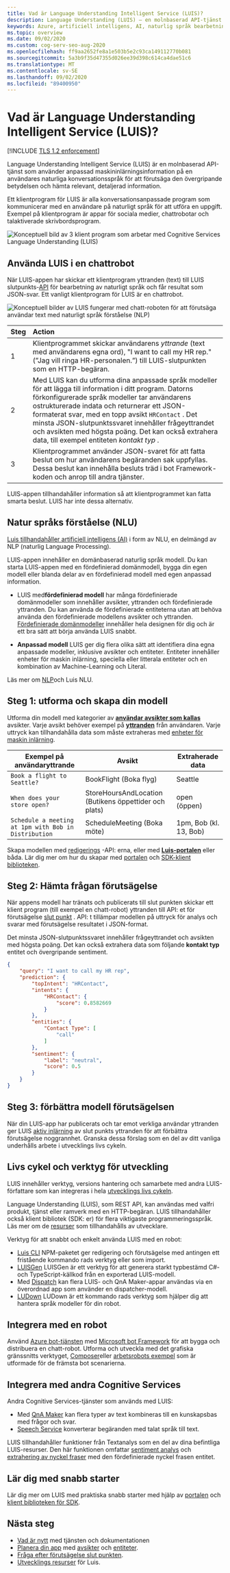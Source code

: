 ```yaml
---
title: Vad är Language Understanding Intelligent Service (LUIS)?
description: Language Understanding (LUIS) – en molnbaserad API-tjänst som använder maskin inlärning till konversationer, naturligt språk för att förutsäga innebörd och extrahering av information.
keywords: Azure, artificiell intelligens, AI, naturlig språk bearbetning, NLP, natur språks förståelse, NLU, AI-konversation, konversations-AI, AI-chattrobot, chattrobot Maker, LUIS, NLP AI, Luis AI, Azure Luis, förstå naturligt språk
ms.topic: overview
ms.date: 09/02/2020
ms.custom: cog-serv-seo-aug-2020
ms.openlocfilehash: ff9aa2652fe8a1e503b5e2c93ca149112770b081
ms.sourcegitcommit: 5a3b9f35d47355d026ee39d398c614ca4dae51c6
ms.translationtype: MT
ms.contentlocale: sv-SE
ms.lasthandoff: 09/02/2020
ms.locfileid: "89400950"
---
```

# <a name="what-is-language-understanding-luis"></a>Vad är Language Understanding Intelligent Service (LUIS)?

[!INCLUDE [TLS 1.2 enforcement](../../../includes/cognitive-services-tls-announcement.md)]

Language Understanding Intelligent Service (LUIS) är en molnbaserad API-tjänst som använder anpassad maskininlärningsinformation på en användares naturliga konversationsspråk för att förutsäga den övergripande betydelsen och hämta relevant, detaljerad information.

Ett klientprogram för LUIS är alla konversationsanpassade program som kommunicerar med en användare på naturligt språk för att utföra en uppgift. Exempel på klientprogram är appar för sociala medier, chattrobotar och talaktiverade skrivbordsprogram.

![Konceptuell bild av 3 klient program som arbetar med Cognitive Services Language Understanding (LUIS)](./media/luis-overview/luis-entry-point.png "Konceptuell bild av 3 klient program som arbetar med Cognitive Services Language Understanding (LUIS)")

## <a name="use-luis-in-a-chat-bot"></a>Använda LUIS i en chattrobot

<a name="Accessing-LUIS"></a>

När LUIS-appen har skickar ett klientprogram yttranden (text) till LUIS slutpunkts-[API][endpoint-apis] för bearbetning av naturligt språk och får resultat som JSON-svar. Ett vanligt klientprogram för LUIS är en chattrobot.


![Konceptuell bilder av LUIS fungerar med chatt-roboten för att förutsäga användar text med naturligt språk förståelse (NLP)](./media/luis-overview/LUIS-chat-bot-request-response.svg "Konceptuell bilder av LUIS fungerar med chatt-roboten för att förutsäga användar text med naturligt språk förståelse (NLP")

|Steg|Action|
|:--|:--|
|1|Klientprogrammet skickar användarens _yttrande_ (text med användarens egna ord), "I want to call my HR rep." (”Jag vill ringa HR-personalen.”) till LUIS-slutpunkten som en HTTP-begäran.|
|2|Med LUIS kan du utforma dina anpassade språk modeller för att lägga till information i ditt program. Datorns förkonfigurerade språk modeller tar användarens ostrukturerade indata och returnerar ett JSON-formaterat svar, med en topp avsikt `HRContact` . Det minsta JSON-slutpunktssvaret innehåller frågeyttrandet och avsikten med högsta poäng. Det kan också extrahera data, till exempel entiteten _kontakt typ_ .|
|3|Klientprogrammet använder JSON-svaret för att fatta beslut om hur användarens begäranden sak uppfyllas. Dessa beslut kan innehålla besluts träd i bot Framework-koden och anrop till andra tjänster. |

LUIS-appen tillhandahåller information så att klientprogrammet kan fatta smarta beslut. LUIS har inte dessa alternativ.

<a name="Key-LUIS-concepts"></a>
<a name="what-is-a-luis-model"></a>

## <a name="natural-language-understanding-nlu"></a>Natur språks förståelse (NLU)

[Luis tillhandahåller artificiell intelligens (AI)](artificial-intelligence.md "LUIS tillhandahåller artificiell intelligens (AI)") i form av NLU, en delmängd av NLP (naturlig Language Processing).

LUIS-appen innehåller en domänbaserad naturlig språk modell. Du kan starta LUIS-appen med en fördefinierad domänmodell, bygga din egen modell eller blanda delar av en fördefinierad modell med egen anpassad information.

* LUIS med**fördefinierad modell** har många fördefinierade domänmodeller som innehåller avsikter, yttranden och fördefinierade yttranden. Du kan använda de fördefinierade entiteterna utan att behöva använda den fördefinierade modellens avsikter och yttranden. [Fördefinierade domänmodeller](luis-how-to-use-prebuilt-domains.md "Färdiga domän modeller") innehåller hela designen för dig och är ett bra sätt att börja använda LUIS snabbt.

* **Anpassad modell** LUIS ger dig flera olika sätt att identifiera dina egna anpassade modeller, inklusive avsikter och entiteter. Entiteter innehåller enheter för maskin inlärning, speciella eller litterala entiteter och en kombination av Machine-Learning och Literal.

Läs mer om [NLP](artificial-intelligence.md "NLP")och Luis NLU.

## <a name="step-1-design-and-build-your-model"></a>Steg 1: utforma och skapa din modell

Utforma din modell med kategorier av **[användar avsikter som kallas](luis-concept-intent.md "avsikter")** avsikter. Varje avsikt behöver exempel på **[yttranden](luis-concept-utterance.md "yttranden")** från användaren. Varje uttryck kan tillhandahålla data som måste extraheras med [enheter för maskin inlärning](luis-concept-entity-types.md#effective-machine-learned-entities "enheter för maskin inlärning").

|Exempel på användaryttrande|Avsikt|Extraherade data|
|-----------|-----------|-----------|
|`Book a flight to Seattle?`|BookFlight (Boka flyg)|Seattle|
|`When does your store open?`|StoreHoursAndLocation (Butikens öppettider och plats)|open (öppen)|
|`Schedule a meeting at 1pm with Bob in Distribution`|ScheduleMeeting (Boka möte)|1pm, Bob (kl. 13, Bob)|

Skapa modellen med [redigerings](https://go.microsoft.com/fwlink/?linkid=2092087 "redigering") -API: erna, eller med **[Luis-portalen](https://www.luis.ai "LUIS-portalen")** eller båda. Lär dig mer om hur du skapar med [portalen](get-started-portal-build-app.md "portal") och [SDK-klient biblioteken](azure-sdk-quickstart.md "Bibliotek för SDK-klient").

## <a name="step-2-get-the-query-prediction"></a>Steg 2: Hämta frågan förutsägelse

När appens modell har tränats och publicerats till slut punkten skickar ett klient program (till exempel en chatt-robot) yttranden till API: et för förutsägelse [slut punkt](https://go.microsoft.com/fwlink/?linkid=2092356 "slutpunkt") . API: t tillämpar modellen på uttryck för analys och svarar med förutsägelse resultatet i JSON-format.

Det minsta JSON-slutpunktssvaret innehåller frågeyttrandet och avsikten med högsta poäng. Det kan också extrahera data som följande **kontakt typ** entitet och övergripande sentiment.

```JSON
{
    "query": "I want to call my HR rep",
    "prediction": {
        "topIntent": "HRContact",
        "intents": {
            "HRContact": {
                "score": 0.8582669
            }
        },
        "entities": {
            "Contact Type": [
                "call"
            ]
        },
        "sentiment": {
            "label": "neutral",
            "score": 0.5
        }
    }
}
```

## <a name="step-3-improve-model-prediction"></a>Steg 3: förbättra modell förutsägelsen

När din LUIS-app har publicerats och tar emot verkliga användar yttranden ger LUIS [aktiv inlärning](luis-concept-review-endpoint-utterances.md "aktiv inlärning") av slut punkts yttranden för att förbättra förutsägelse noggrannhet. Granska dessa förslag som en del av ditt vanliga underhålls arbete i utvecklings livs cykeln.

<a name="using-luis"></a>

## <a name="development-lifecycle-and-tools"></a>Livs cykel och verktyg för utveckling
LUIS innehåller verktyg, versions hantering och samarbete med andra LUIS-författare som kan integreras i hela [utvecklings livs cykeln](luis-concept-app-iteration.md "livs cykel för utveckling").

Language Understanding (LUIS), som REST API, kan användas med valfri produkt, tjänst eller ramverk med en HTTP-begäran. LUIS tillhandahåller också klient bibliotek (SDK: er) för flera viktigaste programmeringsspråk. Läs mer om de [resurser](developer-reference-resource.md "resurser för utvecklare") som tillhandahålls av utvecklare.

Verktyg för att snabbt och enkelt använda LUIS med en robot:
* [Luis CLI](https://github.com/Microsoft/botbuilder-tools/tree/master/packages/LUIS "LUIS CLI") NPM-paketet ger redigering och förutsägelse med antingen ett fristående kommando rads verktyg eller som import.
* [LUISGen](https://github.com/Microsoft/botbuilder-tools/tree/master/packages/LUISGen "LUISGen") LUISGen är ett verktyg för att generera starkt typbestämd C#- och TypeScript-källkod från en exporterad LUIS-modell.
* Med [Dispatch](https://aka.ms/dispatch-tool "Dispatch") kan flera LUIS- och QnA Maker-appar användas via en överordnad app som använder en dispatcher-modell.
* [LUDown](https://github.com/Microsoft/botbuilder-tools/tree/master/packages/Ludown "LUDown") LUDown är ett kommando rads verktyg som hjälper dig att hantera språk modeller för din robot.

## <a name="integrate-with-a-bot"></a>Integrera med en robot

Använd [Azure bot-tjänsten](https://docs.microsoft.com/azure/bot-service/?view=azure-bot-service-4.0 "Azure bot-tjänst") med [Microsoft bot Framework](https://dev.botframework.com/ "Microsoft Bot Framework") för att bygga och distribuera en chatt-robot. Utforma och utveckla med det grafiska gränssnitts verktyget, [Composer](https://docs.microsoft.com/composer/ "Composer")eller [arbetsrobots exempel](https://github.com/microsoft/BotBuilder-Samples "fungerande robot exempel") som är utformade för de främsta bot scenarierna.

## <a name="integrate-with-other-cognitive-services"></a>Integrera med andra Cognitive Services

Andra Cognitive Services-tjänster som används med LUIS:
* Med [QnA Maker](../QnAMaker/overview/overview.md "QnA Maker") kan flera typer av text kombineras till en kunskapsbas med frågor och svar.
* [Speech Service](../Speech-Service/overview.md "Tjänst för taligenkänning") konverterar begäranden med talat språk till text.

LUIS tillhandahåller funktioner från Textanalys som en del av dina befintliga LUIS-resurser. Den här funktionen omfattar [sentiment analys](luis-how-to-publish-app.md#configuring-publish-settings "sentiment-analys") och [extrahering av nyckel fraser](luis-reference-prebuilt-keyphrase.md "extrahering av nyckel fraser") med den fördefinierade nyckel frasen entitet.

## <a name="learn-with-the-quickstarts"></a>Lär dig med snabb starter

Lär dig mer om LUIS med praktiska snabb starter med hjälp av [portalen](get-started-portal-build-app.md "portal") och [klient biblioteken för SDK](azure-sdk-quickstart.md "Bibliotek för SDK-klient").


## <a name="next-steps"></a>Nästa steg

* [Vad är nytt](whats-new.md "Nyheter") med tjänsten och dokumentationen
* [Planera din app](luis-how-plan-your-app.md "Planera din app") med [avsikter](luis-concept-intent.md "avsikter") och [entiteter](luis-concept-entity-types.md "poster").
* [Fråga efter förutsägelse slut punkten](luis-get-started-get-intent-from-browser.md "Fråga förutsägelse slut punkten").
* [Utvecklings resurser](developer-reference-resource.md "Resurser för utvecklare") för Luis.

[bot-framework]: https://docs.microsoft.com/bot-framework/
[flow]: https://docs.microsoft.com/connectors/luis/
[authoring-apis]: https://go.microsoft.com/fwlink/?linkid=2092087
[endpoint-apis]: https://go.microsoft.com/fwlink/?linkid=2092356
[qnamaker]: https://qnamaker.ai/
